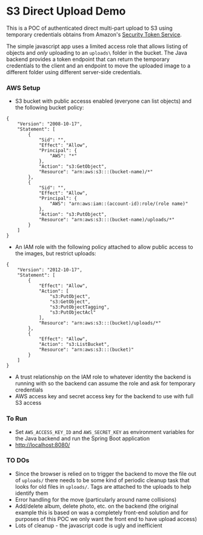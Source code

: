 S3 Direct Upload Demo
=====================

This is a POC of authenticated direct multi-part upload to S3 using temporary
credentials obtains from Amazon's [Security Token Service](https://docs.aws.amazon.com/STS/latest/APIReference/Welcome.html).

The simple javascript app uses a limited access role that allows listing of objects
and *only* uploading to an `uploads\` folder in the bucket.  The Java backend provides
a token endpoint that can return the temporary credentials to the client and an endpoint
to move the uploaded image to a different folder using different server-side credentials.


### AWS Setup 
* S3 bucket with public accesss enabled (everyone can list objects) and the following bucket policy:  
```
{
    "Version": "2008-10-17",
    "Statement": [
        {
            "Sid": "",
            "Effect": "Allow",
            "Principal": {
                "AWS": "*"
            },
            "Action": "s3:GetObject",
            "Resource": "arn:aws:s3:::(bucket-name)/*"
        },
        {
            "Sid": "",
            "Effect": "Allow",
            "Principal": {
                "AWS": "arn:aws:iam::(account-id):role/(role name)"
            },
            "Action": "s3:PutObject",
            "Resource": "arn:aws:s3:::(bucket-name)/uploads/*"
        }
    ]
}
```
* An IAM role with the following policy attached to allow public access to the images, but restrict uploads:
```
{
    "Version": "2012-10-17",
    "Statement": [
        {
            "Effect": "Allow",
            "Action": [
                "s3:PutObject",
                "s3:GetObject",
                "s3:PutObjectTagging",
                "s3:PutObjectAcl"
            ],
            "Resource": "arn:aws:s3:::(bucket)/uploads/*"
        },
        {
            "Effect": "Allow",
            "Action": "s3:ListBucket",
            "Resource": "arn:aws:s3:::(bucket)"
        }
    ]
}
```
* A trust relationship on the IAM role to whatever identity the backend is running with so the backend can assume the role
and ask for temporary credentials
* AWS access key and secret access key for the backend to use with full S3 access

### To Run
* Set `AWS_ACCESS_KEY_ID` and `AWS_SECRET_KEY` as environment variables for the Java backend and run the Spring Boot application
* [http://localhost:8080/](http://localhost:8080)


### TO DOs
* Since the browser is relied on to trigger the backend to move the file out of `uploads/` there needs
to be some kind of periodic cleanup task that looks for old files in `uploads/`.  Tags are attached to the uploads
to help identify them
* Error handling for the move (particularly around name collisions)
* Add/delete album, delete photo, etc. on the backend (the original example this is based on was a completely front-end solution 
and for purposes of this POC we only want the front end to have upload access)
* Lots of cleanup - the javascript code is ugly and inefficient

